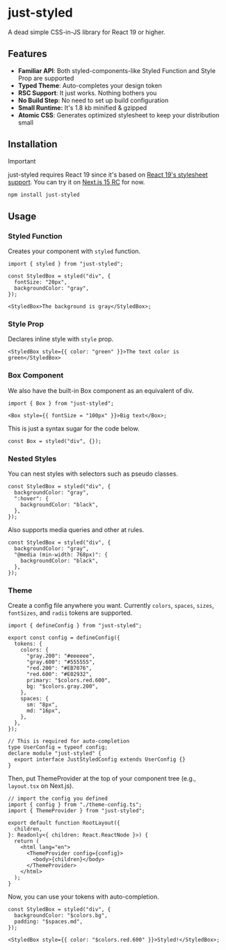 # just-styled

A dead simple CSS-in-JS library for React 19 or higher.

## Features

- **Familiar API**: Both styled-components-like Styled Function and Style Prop are supported
- **Typed Theme**: Auto-completes your design token
- **RSC Support**: It just works. Nothing bothers you
- **No Build Step**: No need to set up build configuration
- **Small Runtime:** It's 1.8 kb minified & gzipped
- **Atomic CSS**: Generates optimized stylesheet to keep your distribution small

## Installation

> [!IMPORTANT]
> just-styled requires React 19 since it's based on [React 19's stylesheet support](https://react.dev/blog/2024/04/25/react-19#support-for-stylesheets). You can try it on [Next.js 15 RC](https://nextjs.org/blog/next-15-rc2) for now.

```bash
npm install just-styled
```

## Usage

### Styled Function

Creates your component with `styled` function.

```tsx
import { styled } from "just-styled";

const StyledBox = styled("div", {
  fontSize: "20px",
  backgroundColor: "gray",
});

<StyledBox>The background is gray</StyledBox>;
```

### Style Prop

Declares inline style with `style` prop.

```tsx
<StyledBox style={{ color: "green" }}>The text color is green</StyledBox>
```

### Box Component

We also have the built-in Box component as an equivalent of div.

```tsx
import { Box } from "just-styled";

<Box style={{ fontSize = "100px" }}>Big text</Box>;
```

This is just a syntax sugar for the code below.

```tsx
const Box = styled("div", {});
```

### Nested Styles

You can nest styles with selectors such as pseudo classes.

```tsx
const StyledBox = styled("div", {
  backgroundColor: "gray",
  ":hover": {
    backgroundColor: "black",
  },
});
```

Also supports media queries and other at rules.

```tsx
const StyledBox = styled("div", {
  backgroundColor: "gray",
  "@media (min-width: 768px)": {
    backgroundColor: "black",
  },
});
```

### Theme

Create a config file anywhere you want. Currently `colors`, `spaces`, `sizes`, `fontSizes`, and `radii` tokens are supported.

```tsx
import { defineConfig } from "just-styled";

export const config = defineConfig({
  tokens: {
    colors: {
      "gray.200": "#eeeeee",
      "gray.600": "#555555",
      "red.200": "#EB7076",
      "red.600": "#E02932",
      primary: "$colors.red.600",
      bg: "$colors.gray.200",
    },
    spaces: {
      sm: "8px",
      md: "16px",
    },
  },
});

// This is required for auto-completion
type UserConfig = typeof config;
declare module "just-styled" {
  export interface JustStyledConfig extends UserConfig {}
}
```

Then, put ThemeProvider at the top of your component tree (e.g., `layout.tsx` on Next.js).

```tsx
// import the config you defined
import { config } from "./theme-config.ts";
import { ThemeProvider } from "just-styled";

export default function RootLayout({
  children,
}: Readonly<{ children: React.ReactNode }>) {
  return (
    <html lang="en">
      <ThemeProvider config={config}>
        <body>{children}</body>
      </ThemeProvider>
    </html>
  );
}
```

Now, you can use your tokens with auto-completion.

```tsx
const StyledBox = styled("div", {
  backgroundColor: "$colors.bg",
  padding: "$spaces.md",
});

<StyledBox style={{ color: "$colors.red.600" }}>Styled!</StyledBox>;
```
